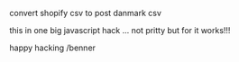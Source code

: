 convert shopify csv to post danmark csv

this in one big javascript hack ... not pritty but for it works!!!

happy hacking
/benner
